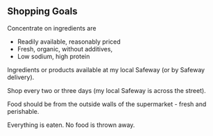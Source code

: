## Shopping Goals

Concentrate on ingredients are
* Readily available, reasonably priced
* Fresh, organic, without additives,
* Low sodium, high protein

Ingredients or products available at my local Safeway (or by Safeway delivery).

Shop every two or three days (my local Safeway is across the street).

Food should be from the outside walls of the supermarket - fresh and perishable.

Everything is eaten. No food is thrown away.

